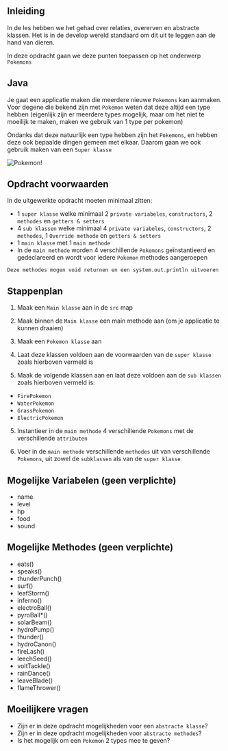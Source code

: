 ## Inleiding

In de les hebben we het gehad over relaties, overerven en abstracte klassen. Het is in de develop wereld standaard om dit uit te leggen aan de hand van dieren.

In deze opdracht gaan we deze punten toepassen op het onderwerp `Pokemons`

## Java

Je gaat een applicatie maken die meerdere nieuwe `Pokemons` kan aanmaken. Voor degene die bekend zijn met `Pokemon` weten dat deze altijd een type hebben (eigenlijk zijn er meerdere types mogelijk, maar om het niet te moeilijk te maken, maken we gebruik van 1 type per pokemon)

Ondanks dat deze natuurlijk een type hebben zijn het `Pokemons`, en hebben deze ook bepaalde dingen gemeen met elkaar. Daarom gaan we ook gebruik maken van een `Super klasse`

![Pokemon!](./assets/pokemon.JPG)

## Opdracht voorwaarden

In de uitgewerkte opdracht moeten minimaal zitten:

- 1 `super klasse` welke minimaal 2 `private variabeles`, `constructors`, 2 `methodes` en `getters & setters`
- 4 `sub klassen` welke minimaal 4 `private variabeles`, `constructors`, 2 `methodes`, 1 `Override methode` en `getters & setters`
- 1 `main klasse` met 1 `main methode`
- In de `main methode` worden 4 verschillende `Pokemons` geïnstantieerd en gedeclareerd en wordt voor iedere `Pokemon` methodes aangeroepen

`Deze methodes mogen void returnen en een system.out.println uitvoeren`


## Stappenplan

1. Maak een `Main klasse` aan in de `src` map

2. Maak binnen de `Main klasse` een main methode aan (om je applicatie te kunnen draaien)

3. Maak een `Pokemon klasse` aan

4. Laat deze klassen voldoen aan de voorwaarden van de `super klasse` zoals hierboven vermeld is

5. Maak de volgende klassen aan en laat deze voldoen aan de `sub klassen` zoals hierboven vermeld is: 
- `FirePokemon`
- `WaterPokemon`
- `GrassPokemon`
- `ElectricPokemon`

5. Instantieer in de `main methode` 4 verschillende `Pokemons` met de verschillende `attributen`

6. Voer in de `main methode` verschillende `methodes` uit van verschillende `Pokemons`, uit zowel de `subklassen` als van de `super klasse`


## Mogelijke Variabelen (geen verplichte)

- name
- level
- hp
- food
- sound

## Mogelijke Methodes (geen verplichte)

- eats()
- speaks()
- thunderPunch()
- surf()
- leafStorm()
- inferno()
- electroBall()
- pyroBall*()
- solarBeam()
- hydroPump()
- thunder()
- hydroCanon()
- fireLash()
- leechSeed()
- voltTackle()
- rainDance()
- leaveBlade()
- flameThrower()


## Moeilijkere vragen

- Zijn er in deze opdracht mogelijkheden voor een `abstracte klasse`? 
- Zijn er in deze opdracht mogelijkheden voor `abstracte methodes`?
- Is het mogelijk om een `Pokemon` 2 types mee te geven?



